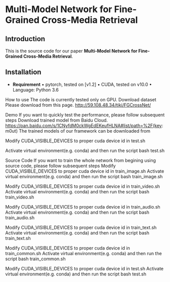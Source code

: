 # Multi-Model Network for Fine-Grained Cross-Media Retrieval
Introduction
------------
This is the source code for our paper **Multi-Model Network for Fine-Grained Cross-Media Retrieval**.

Installation
------------
* **Requirement**
•	pytorch, tested on [v1.2]
•	CUDA, tested on v10.0
•	Language: Python 3.6

How to use
The code is currently tested only on GPU.
Download dataset 
Please download from this page. http://59.108.48.34/tiki/FGCrossNet/

Demo
If you want to quickly test the performance, please follow subsequent steps
Download trained model from Baidu Cloud.
https://pan.baidu.com/s/1CNyfdM0ckWgEdEKeufHLNA#list/path=%2F(key: m0ut)
The trained models of our framework can be downloaded from 

Modify CUDA_VISIBLE_DEVICES to proper cuda device id in test.sh

Activate virtual environment(e.g. conda) and then run the script
	bash test.sh

Source Code
	If you want to train the whole network from begining using source code, please follow subsequent steps
Modify CUDA_VISIBLE_DEVICES to proper cuda device id in train_image.sh
Activate virtual environment(e.g. conda) and then run the script
bash train_image.sh

Modify CUDA_VISIBLE_DEVICES to proper cuda device id in train_video.sh
Activate virtual environment(e.g. conda) and then run the script
bash train_video.sh

Modify CUDA_VISIBLE_DEVICES to proper cuda device id in train_audio.sh
Activate virtual environment(e.g. conda) and then run the script
bash train_audio.sh

Modify CUDA_VISIBLE_DEVICES to proper cuda device id in train_text.sh
Activate virtual environment(e.g. conda) and then run the script
bash train_text.sh

Modify CUDA_VISIBLE_DEVICES to proper cuda device id in train_common.sh
Activate virtual environment(e.g. conda) and then run the script
bash train_common.sh

Modify CUDA_VISIBLE_DEVICES to proper cuda device id in test.sh
Activate virtual environment(e.g. conda) and then run the script
bash test.sh


